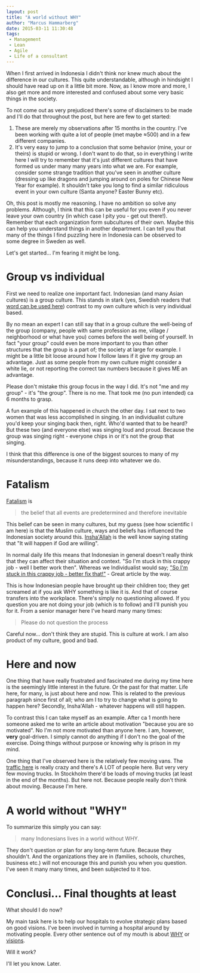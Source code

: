 ```yaml
---
layout: post
title: "A world without WHY"
author: "Marcus Hammarberg"
date: 2015-03-11 11:30:48
tags:
 - Management
 - Lean
 - Agile
 - Life of a consultant
---
```


When I first arrived in Indonesia I didn't think nor knew much about the difference in our cultures. This quite understandable, although in hindsight I should have read up on it a little bit more. Now, as I know more and more, I also get more and more interested and confused about some very basic things in the society.

To not come out as very prejudiced there's some of disclaimers to be made and I'll do that throughout the post, but here are few to get started:

1.	These are merely my observations after 15 months in the country. I've been working with quite a lot of people (met maybe ≈500) and in a few different companies.
2.	It's very easy to jump to a conclusion that some behavior (mine, your or theirs) is stupid or wrong. I don't want to do that, so in everything I write here I will try to remember that it's just different cultures that have formed us under many many years into what we are. For example, consider some strange tradition that you've seen in another culture (dressing up like dragons and jumping around on poles for Chinese New Year for example). It shouldn't take you long to find a similar ridiculous event in your own culture (Santa anyone? Easter Bunny etc).

Oh, this post is mostly me reasoning. I have no ambition so solve any problems. Although, I think that this can be useful for you even if you never leave your own country (in which case I pity you - get out there!). Remember that each organization form subcultures of their own. Maybe this can help you understand things in another department. I can tell you that many of the things I find puzzling here in Indonesia can be observed to some degree in Sweden as well.

Let's get started... I'm fearing it might be long.

<a name='more'></a>

# Group vs individual
First we need to realize one important fact. Indonesian (and many Asian cultures) is a group culture. This stands in stark (yes, Swedish readers that [word can be used here](http://www.thefreedictionary.com/stark)) contrast to my own culture which is very individual based.

By no mean an expert I can still say that in a group culture the well-being of the group (company, people with same profession as me, village / neighborhood or what have you) comes before the well being of yourself. In fact "your group" could even be more important to you than other structures that the group is a part of; the society at large for example. I might be a little bit loose around how I follow laws if it give my group an advantage.
Just as some people from my own culture might consider a white lie, or not reporting the correct tax numbers because it gives ME an advantage.

Please don't mistake this group focus in the way I did. It's not "me and my group" - it's "the group". There is no me. That took me (no pun intended) ca 6 months to grasp.

A fun example of this happened in church the other day. I sat next to two women that was less accomplished in singing. In an individualist culture you'd keep your singing back then, right. Who'd wanted that to be heard? But these two (and everyone else) was singing loud and proud. Because the group was singing right - everyone chips in or it's not the group that singing.

I think that this difference is one of the biggest sources to many of my misunderstandings, because it runs deep into whatever we do.

# Fatalism
[Fatalism](https://www.google.com/search?q=fatalism&oq=fatalism) is
<blockquote>the belief that all events are predetermined and therefore inevitable</blockquote>

This belief can be seen in many cultures, but my guess (see how scientific I am here) is that the Muslim culture, ways and beliefs has influenced the Indonesian society around this. [Insha'Allah](http://en.wikipedia.org/wiki/Insha%27Allah) is the well know saying stating that "It will happen if God are willing".

In normal daily life this means that Indonesian in general doesn't really think that they can affect their situation and context. "So I'm stuck in this crappy job - well I better work then". Whereas we Individualist would say; ["So I'm stuck in this crappy job - better fix that!"](http://www.hanselman.com/blog/ChangingPerspectivesOnYourJobWillYouRenewYourBossForAnotherSeason.aspx) - Great article by the way.

This is how Indonesian people have brought up their children too; they get screamed at if you ask WHY something is like it is. And that of course transfers into the workplace. There's simply no questioning allowed. If you question you are not doing your job (which is to follow) and I'll punish you for it. From a senior manager here I've heard many many times:

<blockquote>Please do not question the process</blockquote>

Careful now... don't think they are stupid. This is culture at work. I am also product of my culture, good and bad.

# Here and now
One thing that have really frustrated and fascinated me during my time here is the seemingly little interest in the future. Or the past for that matter. Life here, for many, is just about here and now. This is related to the previous paragraph since first of all; who am I to try to change what is going to happen here? Secondly, Insha'Allah - whatever happens will still happen.

To contrast this I can take myself as an example. After ca 1 month here someone asked me to write an article about motivation "because you are so motivated". No I'm not more motivated than anyone here. I am, however, **very** goal-driven. I simply cannot do anything if I don't no the goal of the exercise. Doing things without purpose or knowing why is prison in my mind.

One thing that I've observed here is the relatively few moving vans. The <a href="http://www.marcusoft.net/2015/03/what-the-traffic-in-jakarta-taught-me-about-slack.html">traffic here</a> is really crazy and there's A LOT of people here. But very very few moving trucks. In Stockholm there'd be loads of moving trucks (at least in the end of the months).
But here not. Because people really don't think about moving. Because I'm here.

# A world without "WHY"
To summarize this simply you can say:
<blockquote>
	many Indonesians lives in a world without WHY.
</blockquote>

They don't question or plan for any long-term future. Because they shouldn't. And the organizations they are in (families, schools, churches, business etc.) will not encourage this and punish you when you question. I've seen it many many times, and been subjected to it too.

# Conclusi... Final thoughts at least
What should I do now?

My main task here is to help our hospitals to evolve strategic plans based on good visions. I've been involved in turning a hospital around by motivating people. Every other sentence out of my mouth is about <a href="www.marcusoft.net/2014/12/kenapa---even-in-good-times.html">WHY</a> or <a href="www.marcusoft.net/2014/10/vision-statements.html">visions</a>.

Will it work?

I'll let you know. Later.
